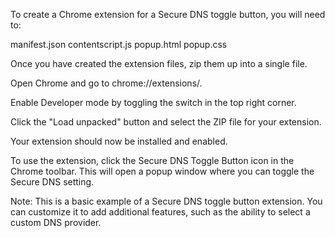 
To create a Chrome extension for a Secure DNS toggle button, you will need to:

manifest.json
contentscript.js
popup.html
popup.css

Once you have created the extension files, zip them up into a single file.

Open Chrome and go to chrome://extensions/.

Enable Developer mode by toggling the switch in the top right corner.

Click the "Load unpacked" button and select the ZIP file for your extension.

Your extension should now be installed and enabled.

To use the extension, click the Secure DNS Toggle Button icon in the Chrome toolbar. This will open a popup window where you can toggle the Secure DNS setting.

Note: This is a basic example of a Secure DNS toggle button extension. You can customize it to add additional features, such as the ability to select a custom DNS provider.